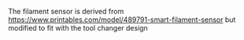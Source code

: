The filament sensor is derived from https://www.printables.com/model/489791-smart-filament-sensor but modified to fit with the tool changer design
